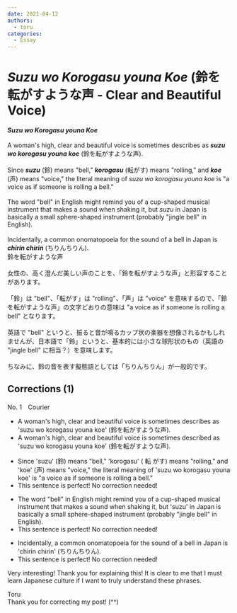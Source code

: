 ```yaml
---
date: 2021-04-12
authors:
  - toru
categories:
  - Essay
---
```


<h1 id="subject_show"><strong><em>Suzu wo Korogasu youna Koe</strong></em> (鈴を転がすような声 - Clear and Beautiful Voice)</h1>
<div class="date" hidden>Apr 12, 2021 20:47</div>
<div id="post"><div id="body_show_ori">
<strong><em>Suzu wo Korogasu youna Koe</strong></em><br/><br/>A woman's high, clear and beautiful voice is sometimes describes as <strong><em>suzu wo korogasu youna koe</em></strong> (鈴を転がすような声).<br/><br/>Since <strong><em>suzu</em></strong> (鈴) means "bell," <strong><em>korogasu</em></strong> (転がす) means "rolling," and <strong><em>koe</em></strong> (声) means "voice," the literal meaning of <em>suzu wo korogasu youna koe</em> is "a voice as if someone is rolling a bell."<br/><br/>The word "bell" in English might remind you of a cup-shaped musical instrument that makes a sound when shaking it, but <em>suzu</em> in Japan is basically a small sphere-shaped instrument (probably "jingle bell" in English).<br/><br/>Incidentally, a common onomatopoeia for the sound of a bell in Japan is <strong><em>chirin chirin</em></strong> (ちりんちりん).
</div></div>

<!-- more -->

<div id="post_ja"><div id="body_show_mo">
鈴を転がすような声<br/><br/>女性の、高く澄んだ美しい声のことを、「鈴を転がすような声」と形容することがあります。<br/><br/>「鈴」は "bell"、「転がす」は "rolling"、「声」は "voice" を意味するので、「鈴を転がすような声」の文字どおりの意味は "a voice as if someone is rolling a bell" となります。<br/><br/>英語で "bell" というと、振ると音が鳴るカップ状の楽器を想像されるかもしれませんが、日本語で「鈴」というと、基本的には小さな球形状のもの（英語の "jingle bell" に相当？）を意味します。<br/><br/>ちなみに、鈴の音を表す擬態語としては「ちりんちりん」が一般的です。
</div></div>

## Corrections (1)
<div id="block"><div class="first_name"> No. 1　<span class="just_name">Courier</span></div><div id="block2">
<ul class="correction_field">
<li class="incorrect">A woman's high, clear and beautiful voice is sometimes describes as 'suzu wo korogasu youna koe' (鈴を転がすような声).</li>
<li class="corrected correct">
A woman's high, clear and beautiful voice is sometimes describe<span class="f_blue">d</span> as 'suzu wo korogasu youna koe' (鈴を転がすような声).
</li>
</ul>
<ul class="correction_field">
<li class="incorrect">Since 'suzu' (鈴) means "bell," 'korogasu' ( 転 がす) means "rolling," and 'koe' (声) means "voice," the literal meaning of 'suzu wo korogasu youna koe' is "a voice as if someone is rolling a bell."</li>
<li class="corrected perfect">This sentence is perfect! No correction needed!</li>
</ul>
<ul class="correction_field">
<li class="incorrect">The word "bell" in English might remind you of a cup-shaped musical instrument that makes a sound when shaking it, but 'suzu' in Japan is basically a small sphere-shaped instrument (probably "jingle bell" in English).</li>
<li class="corrected perfect">This sentence is perfect! No correction needed!</li>
</ul>
<ul class="correction_field">
<li class="incorrect">Incidentally, a common onomatopoeia for the sound of a bell in Japan is 'chirin chirin' (ちりんちりん).</li>
<li class="corrected perfect">This sentence is perfect! No correction needed!</li>
</ul>
<p class="comment_small">
 Very interesting! Thank you for explaining this! It is clear to me that I must learn Japanese culture if I want to truly understand these phrases.
</p>

</div><div class="name"><span class="just_name">Toru</span><br>
Thank you for correcting my post! (^^)
</div>
</div>
